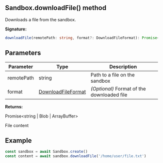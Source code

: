 
## Sandbox.downloadFile() method

Downloads a file from the sandbox.

**Signature:**

```typescript
downloadFile(remotePath: string, format?: DownloadFileFormat): Promise<string | Blob | ArrayBuffer>;
```

## Parameters

|  Parameter | Type | Description |
|  --- | --- | --- |
|  remotePath | string | Path to a file on the sandbox |
|  format | [DownloadFileFormat](./sdk.downloadfileformat.md) | _(Optional)_ Format of the downloaded file |

**Returns:**

Promise&lt;string \| Blob \| ArrayBuffer&gt;

File content

## Example


```ts
const sandbox = await Sandbox.create()
const content = await sandbox.downloadFile('/home/user/file.txt')
```


